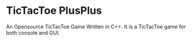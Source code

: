 # TicTacToe PlusPlus
An Opensource TicTacToe Game Written in C++. It is a TicTacToe game for both console and GUI.
